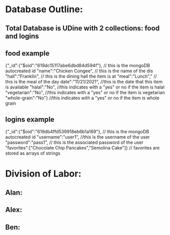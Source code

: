 # Database Outline:
## Total Database is UDine with 2 collections: food and logins

## food example 
{"_id":{"$oid":"619dc15117abe6dbd84d594f"}, // this is the mongoDB autocreated id
"name":"Chicken Congee", // this is the name of the dis
"hall":"Franklin", // this is the dining hall the item is at
"meal":"Lunch"," // this is the meal of the day 
date":"11/21/2021", //this is the date that this item is available
"halal":"No", //this indicates with a "yes" or no if the item is halal
"vegetarian":"No", //this indicates with a "yes" or no if the item is vegetarian
"whole-grain":"No"} //this indicates with a "yes" or no if the item is whole grain

## logins example
{"_id":{"$oid":"619db4ffd539918eb6b1a169"}, // this is the mongoDB autocreated id
"username":"user1", //this is the username of the user
"password":"pass1", // this is the associated password of the user
"favorites":["Chocolate Chip Pancakes","Semolina Cake"]} // favorites are stored as arrays of strings


# Division of Labor:

## Alan: 


## Alex: 


## Ben: 


